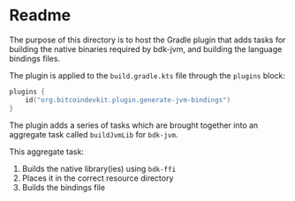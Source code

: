 # Readme
The purpose of this directory is to host the Gradle plugin that adds tasks for building the native binaries required by bdk-jvm, and building the language bindings files.

The plugin is applied to the `build.gradle.kts` file through the `plugins` block:
```kotlin
plugins {
    id("org.bitcoindevkit.plugin.generate-jvm-bindings")
}
```

The plugin adds a series of tasks which are brought together into an aggregate task called `buildJvmLib` for `bdk-jvm`. 

This aggregate task:
1. Builds the native library(ies) using `bdk-ffi`
2. Places it in the correct resource directory
3. Builds the bindings file
